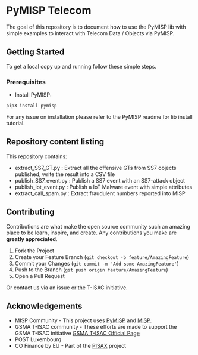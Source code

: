 # PyMISP Telecom

The goal of this repository is to document how to use the PyMISP lib with simple examples to interact with Telecom Data / Objects via PyMISP.

## Getting Started

To get a local copy up and running follow these simple steps.

### Prerequisites

* Install PyMISP: 
```
pip3 install pymisp
```
For any issue on installation please refer to the PyMISP readme for lib install tutorial.

## Repository content listing

This repository contains:
* extract_SS7_GT.py : Extract all the offensive GTs from SS7 objects published, write the result into a CSV file
* publish_SS7_event.py : Publish a SS7 event with an SS7-attack object
* publish_iot_event.py : Publish a IoT Malware event with simple attributes
* extract_call_spam.py : Extract fraudulent numbers reported into MISP

## Contributing

Contributions are what make the open source community such an amazing place to be learn, inspire, and create. Any contributions you make are **greatly appreciated**.

1. Fork the Project
2. Create your Feature Branch (`git checkout -b feature/AmazingFeature`)
3. Commit your Changes (`git commit -m 'Add some AmazingFeature'`)
4. Push to the Branch (`git push origin feature/AmazingFeature`)
5. Open a Pull Request

Or contact us via an issue or the T-ISAC initiative.

## Acknowledgements
* MISP Community - This project uses [PyMISP](https://github.com/MISP/PyMISP) and [MISP](https://github.com/MISP/MISP). 
* GSMA T-ISAC community - These efforts are made to support the GSMA T-ISAC initiative [GSMA T-ISAC Official Page](https://www.gsma.com/security/t-isac/)
* POST Luxembourg
* CO Finance by EU - Part of the [PISAX](https://www.pisax.org/) project
